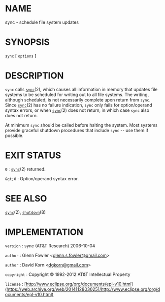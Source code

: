 # NAME

sync - schedule file system updates

# SYNOPSIS

`sync` \[ `options` \]

# DESCRIPTION

`sync` calls
[`sync`](/web/20141128030251/http://www2.research.att.com/~astopen/man/man2/sync.html)(2),
which causes all information in memory that updates file systems to be
scheduled for writing out to all file systems. The writing, although
scheduled, is not necessarily complete upon return from `sync`.
Since
[`sync`](/web/20141128030251/http://www2.research.att.com/~astopen/man/man2/sync.html)(2)
has no failure indication, `sync` only fails for option/operand syntax
errors, or when
[`sync`](/web/20141128030251/http://www2.research.att.com/~astopen/man/man2/sync.html)(2)
does not return, in which case `sync` also does not return.

At minimum `sync` should be called before halting the system. Most
systems provide graceful shutdown procedures that include `sync` --
use them if possible.

# EXIT STATUS

`0`
: [`sync`](/web/20141128030251/http://www2.research.att.com/~astopen/man/man2/sync.html)(2) returned.

`&gt;0`
:   Option/operand syntax error.

# SEE ALSO

[`sync`](/web/20141128030251/http://www2.research.att.com/~astopen/man/man2/sync.html)(2),
[`shutdown`](/web/20141128030251/http://www2.research.att.com/~astopen/man/man8/shutdown.html)(8)

# IMPLEMENTATION

`version`
:   sync (AT&T Research) 2006-10-04

`author`
:   Glenn Fowler
    &lt;[glenn.s.fowler@gmail.com](https://web.archive.org/web/20141128030251/mailto:glenn.s.fowler@gmail.com)&gt;

`author`
:   David Korn
    &lt;[dgkorn@gmail.com](https://web.archive.org/web/20141128030251/mailto:dgkorn@gmail.com)&gt;

`copyright`
:   Copyright © 1992-2012 AT&T Intellectual Property

`license`
:   [http://www.eclipse.org/org/documents/epl-v10.html](https://web.archive.org/web/20141128030251/http://www.eclipse.org/org/documents/epl-v10.html)


